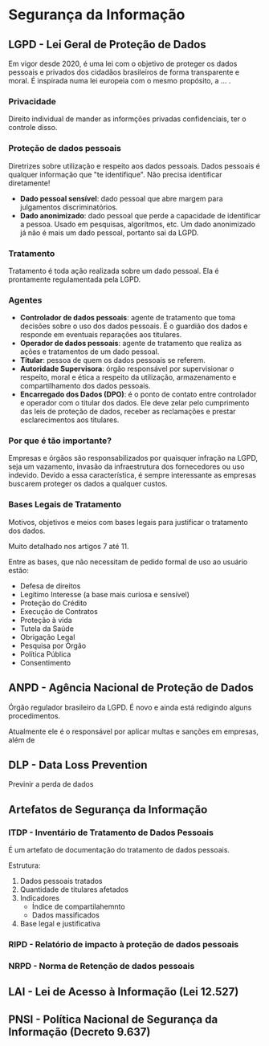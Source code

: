 # Segurança da Informação

## LGPD - Lei Geral de Proteção de Dados

Em vigor desde 2020, é uma lei com o objetivo de proteger os dados pessoais e privados dos cidadãos brasileiros de forma transparente e moral. É inspirada numa lei europeia com o mesmo propósito, a ... .

### Privacidade
Direito individual de mander as informções privadas confidenciais, ter o controle disso.


### Proteção de dados pessoais
Diretrizes sobre utilização e respeito aos dados pessoais. Dados pessoais é qualquer informação que "te identifique". Não precisa identificar diretamente!

- **Dado pessoal sensível**: dado pessoal que abre margem para julgamentos discriminatórios.
- **Dado anonimizado**: dado pessoal que perde a capacidade de identificar a pessoa. Usado em pesquisas, algorítmos, etc. Um dado anonimizado já não é mais um dado pessoal, portanto sai da LGPD.


### Tratamento

Tratamento é toda ação realizada sobre um dado pessoal. Ela é prontamente regulamentada pela LGPD.

### Agentes
- **Controlador de dados pessoais**: agente de tratamento que toma decisões sobre o uso dos dados pessoais. É o guardião dos dados e responde em eventuais reparações aos titulares.
- **Operador de dados pessoais**: agente de tratamento que realiza as ações e tratamentos de um dado pessoal.
- **Titular**: pessoa de quem os dados pessoais se referem.
- **Autoridade Supervisora**: órgão responsável por supervisionar o respeito, moral e ética a respeito da utilização, armazenamento e compartilhamento dos dados pessoais.
- **Encarregado dos Dados (DPO)**: é o ponto de contato entre controlador e operador com o titular dos dados. Ele deve zelar pelo cumprimento das leis de proteção de dados, receber as reclamações e prestar esclarecimentos aos titulares.

### Por que é tão importante?

Empresas e órgãos são responsabilizados por quaisquer infração na LGPD, seja um vazamento, invasão da infraestrutura dos fornecedores ou uso indevido. Devido a essa característica, é sempre interessante as empresas buscarem proteger os dados a qualquer custos.

### Bases Legais de Tratamento

Motivos, objetivos e meios com bases legais para justificar o tratamento dos dados.

Muito detalhado nos artigos 7 até 11.

Entre as bases, que não necessitam de pedido formal de uso ao usuário estão:

- Defesa de direitos
- Legítimo Interesse (a base mais curiosa e sensível)
- Proteção do Crédito
- Execução de Contratos
- Proteção à vida
- Tutela da Saúde
- Obrigação Legal
- Pesquisa por Órgão
- Política Pública
- Consentimento

## ANPD - Agência Nacional de Proteção de Dados

Órgão regulador brasileiro da LGPD. É novo e ainda está redigindo alguns procedimentos.

Atualmente ele é o responsável por aplicar multas e sanções em empresas, além de 


## DLP - Data Loss Prevention

Previnir a perda de dados

## Artefatos de Segurança da Informação

### ITDP - Inventário de Tratamento de Dados Pessoais

É um artefato de documentação do tratamento de dados pessoais.

Estrutura:
1. Dados pessoais tratados
2. Quantidade de titulares afetados
3. Indicadores
    - Índice de compartilahemnto
    - Dados massificados
4. Base legal e justificativa

### RIPD - Relatório de impacto à proteção de dados pessoais

### NRPD - Norma de Retenção de dados pessoais


## LAI - Lei de Acesso à Informação (Lei 12.527)

## PNSI - Política Nacional de Segurança da Informação (Decreto 9.637)